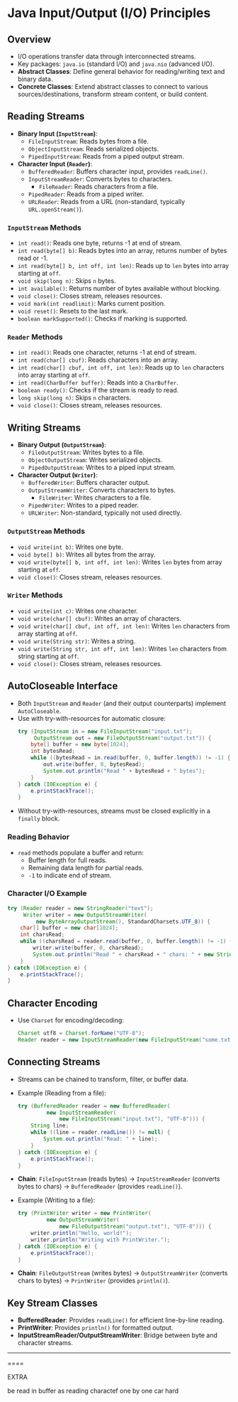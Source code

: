# Java Input/Output (I/O) Principles

## Overview
- I/O operations transfer data through interconnected streams.
- Key packages: `java.io` (standard I/O) and `java.nio` (advanced I/O).
- **Abstract Classes**: Define general behavior for reading/writing text and binary data.
- **Concrete Classes**: Extend abstract classes to connect to various sources/destinations, transform stream content, or build content.

## Reading Streams
- **Binary Input (`InputStream`)**:
  - `FileInputStream`: Reads bytes from a file.
  - `ObjectInputStream`: Reads serialized objects.
  - `PipedInputStream`: Reads from a piped output stream.
- **Character Input (`Reader`)**:
  - `BufferedReader`: Buffers character input, provides `readLine()`.
  - `InputStreamReader`: Converts bytes to characters.
    - `FileReader`: Reads characters from a file.
  - `PipedReader`: Reads from a piped writer.
  - `URLReader`: Reads from a URL (non-standard, typically `URL.openStream()`).

### `InputStream` Methods
- `int read()`: Reads one byte, returns -1 at end of stream.
- `int read(byte[] b)`: Reads bytes into an array, returns number of bytes read or -1.
- `int read(byte[] b, int off, int len)`: Reads up to `len` bytes into array starting at `off`.
- `void skip(long n)`: Skips `n` bytes.
- `int available()`: Returns number of bytes available without blocking.
- `void close()`: Closes stream, releases resources.
- `void mark(int readlimit)`: Marks current position.
- `void reset()`: Resets to the last mark.
- `boolean markSupported()`: Checks if marking is supported.

### `Reader` Methods
- `int read()`: Reads one character, returns -1 at end of stream.
- `int read(char[] cbuf)`: Reads characters into an array.
- `int read(char[] cbuf, int off, int len)`: Reads up to `len` characters into array starting at `off`.
- `int read(CharBuffer buffer)`: Reads into a `CharBuffer`.
- `boolean ready()`: Checks if the stream is ready to read.
- `long skip(long n)`: Skips `n` characters.
- `void close()`: Closes stream, releases resources.

## Writing Streams
- **Binary Output (`OutputStream`)**:
  - `FileOutputStream`: Writes bytes to a file.
  - `ObjectOutputStream`: Writes serialized objects.
  - `PipedOutputStream`: Writes to a piped input stream.
- **Character Output (`Writer`)**:
  - `BufferedWriter`: Buffers character output.
  - `OutputStreamWriter`: Converts characters to bytes.
    - `FileWriter`: Writes characters to a file.
  - `PipedWriter`: Writes to a piped reader.
  - `URLWriter`: Non-standard, typically not used directly.

### `OutputStream` Methods
- `void write(int b)`: Writes one byte.
- `void byte[] b)`: Writes all bytes from the array.
- `void write(byte[] b, int off, int len)`: Writes `len` bytes from array starting at `off`.
- `void close()`: Closes stream, releases resources.

### `Writer` Methods
- `void write(int c)`: Writes one character.
- `void write(char[] cbuf)`: Writes an array of characters.
- `void write(char[] cbuf, int off, int len)`: Writes `len` characters from array starting at `off`.
- `void write(String str)`: Writes a string.
- `void write(String str, int off, int len)`: Writes `len` characters from string starting at `off`.
- `void close()`: Closes stream, releases resources.

## AutoCloseable Interface
- Both `InputStream` and `Reader` (and their output counterparts) implement `AutoCloseable`.
- Use with try-with-resources for automatic closure:
  ```java
  try (InputStream in = new FileInputStream("input.txt");
       OutputStream out = new FileOutputStream("output.txt")) {
      byte[] buffer = new byte[1024];
      int bytesRead;
      while ((bytesRead = in.read(buffer, 0, buffer.length)) != -1) {
          out.write(buffer, 0, bytesRead);
          System.out.println("Read " + bytesRead + " bytes");
      }
  } catch (IOException e) {
      e.printStackTrace();
  }
  ```
- Without try-with-resources, streams must be closed explicitly in a `finally` block.

### Reading Behavior
- `read` methods populate a buffer and return:
  - Buffer length for full reads.
  - Remaining data length for partial reads.
  - `-1` to indicate end of stream.

### Character I/O Example
```java
try (Reader reader = new StringReader("text");
     Writer writer = new OutputStreamWriter(
         new ByteArrayOutputStream(), StandardCharsets.UTF_8)) {
    char[] buffer = new char[1024];
    int charsRead;
    while ((charsRead = reader.read(buffer, 0, buffer.length)) != -1) {
        writer.write(buffer, 0, charsRead);
        System.out.println("Read " + charsRead + " chars: " + new String(buffer, 0, charsRead));
    }
} catch (IOException e) {
    e.printStackTrace();
}
```

## Character Encoding
- Use `Charset` for encoding/decoding:
  ```java
  Charset utf8 = Charset.forName("UTF-8");
  Reader reader = new InputStreamReader(new FileInputStream("some.txt"), utf8);
  ```

## Connecting Streams
- Streams can be chained to transform, filter, or buffer data.
- Example (Reading from a file):
  ```java
  try (BufferedReader reader = new BufferedReader(
           new InputStreamReader(
               new FileInputStream("input.txt"), "UTF-8"))) {
      String line;
      while ((line = reader.readLine()) != null) {
          System.out.println("Read: " + line);
      }
  } catch (IOException e) {
      e.printStackTrace();
  }
  ```
- **Chain**: `FileInputStream` (reads bytes) → `InputStreamReader` (converts bytes to chars) → `BufferedReader` (provides `readLine()`).

- Example (Writing to a file):
  ```java
  try (PrintWriter writer = new PrintWriter(
           new OutputStreamWriter(
               new FileOutputStream("output.txt"), "UTF-8"))) {
      writer.println("Hello, world!");
      writer.println("Writing with PrintWriter.");
  } catch (IOException e) {
      e.printStackTrace();
  }
  ```
- **Chain**: `FileOutputStream` (writes bytes) → `OutputStreamWriter` (converts chars to bytes) → `PrintWriter` (provides `println()`).

## Key Stream Classes
- **BufferedReader**: Provides `readLine()` for efficient line-by-line reading.
- **PrintWriter**: Provides `println()` for formatted output.
- **InputStreamReader/OutputStreamWriter**: Bridge between byte and character streams.

---

====

EXTRA

be read in buffer as reading charactef one by one car hard